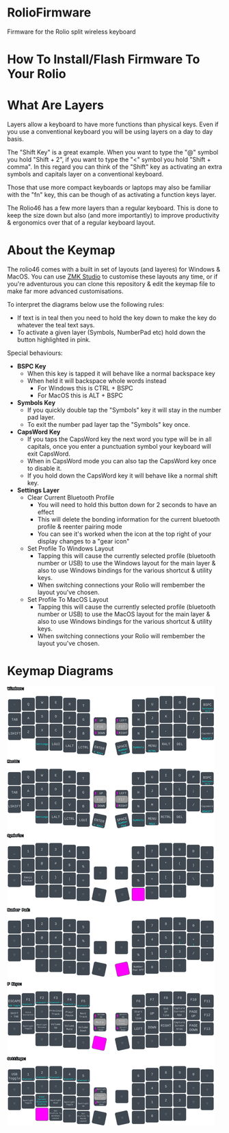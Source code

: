 # RolioFirmware
Firmware for the Rolio split wireless keyboard

# How To Install/Flash Firmware To Your Rolio

# What Are Layers

Layers allow a keyboard to have more functions than physical keys. Even if you use a conventional keyboard you will be using layers on a day to day basis.

The "Shift Key" is a great example. When you want to type the "@" symbol you hold "Shift + 2", if you want to type the "<" symbol you hold "Shift + comma". In this regard you can think of the "Shift" key as activating an extra symbols and capitals layer on a conventional keyboard.

Those that use more compact keyboards or laptops may also be familiar with the "fn" key, this can be though of as activating a function keys layer.

The Rolio46 has a few more layers than a regular keyboard. This is done to keep the size down but also (and more importantly) to improve productivity & ergonomics over that of a regular keyboard layout.

# About the Keymap

The rolio46 comes with a built in set of layouts (and layeres) for Windows & MacOS. You can use [ZMK Studio](https://zmk.studio/download) to customise these layouts any time, or if you're adventurous you can clone this repository & edit the keymap file to make far more advanced customisations.

To interpret the diagrams below use the following rules:
 * If text is in teal then you need to hold the key down to make the key do whatever the teal text says.
 * To activate a given layer (Symbols, NumberPad etc) hold down the button highlighted in pink.

Special behaviours:
 * **BSPC Key**
    * When this key is tapped it will behave like a normal backspace key
    * When held it will backspace whole words instead
       * For Windows this is CTRL + BSPC
       * For MacOS this is ALT + BSPC
 * **Symbols Key**
    * If you quickly double tap the "Symbols" key it will stay in the number pad layer.
    * To exit the number pad layer tap the "Symbols" key once.
 * **CapsWord Key**
    * If you taps the CapsWord key the next word you type will be in all capitals, once you enter a punctuation symbol your keyboard will exit CapsWord.
    * When in CapsWord mode you can also tap the CapsWord key once to disable it.
    * If you hold down the CapsWord key it will behave like a normal shift key.
 * **Settings Layer**
    * Clear Current Bluetooth Profile
       * You will need to hold this button down for 2 seconds to have an effect
       * This will delete the bonding information for the current bluetooth profile & reenter pairing mode
       * You can see it's worked when the icon at the top right of your display changes to a "gear icon"
    * Set Profile To Windows Layout
       * Tapping this will cause the currently selected profile (bluetooth number or USB) to use the Windows layout for the main layer & also to use Windows bindings for the various shortcut & utility keys.
       * When switching connections your Rolio will rembember the layout you've chosen.
    * Set Profile To MacOS Layout
       * Tapping this will cause the currently selected profile (bluetooth number or USB) to use the MacOS layout for the main layer & also to use Windows bindings for the various shortcut & utility keys.
       * When switching connections your Rolio will rembember the layout you've chosen.

# Keymap Diagrams

![Default layout for the Rolio46](doc/images/keymap.svg)